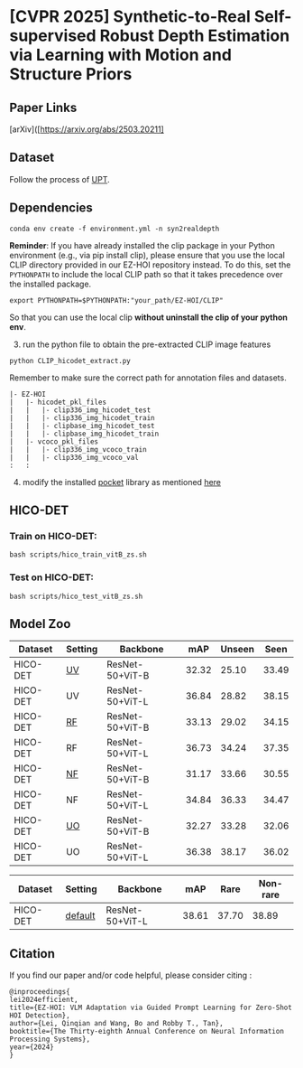 # [CVPR 2025] Synthetic-to-Real Self-supervised Robust Depth Estimation via Learning with Motion and Structure Priors

## Paper Links

[arXiv]([https://arxiv.org/abs/2503.20211]



## Dataset 
Follow the process of [UPT](https://github.com/fredzzhang/upt).


## Dependencies
```
conda env create -f environment.yml -n syn2realdepth
```

**Reminder**: 
If you have already installed the clip package in your Python environment (e.g., via pip install clip), please ensure that you use the local CLIP directory provided in our EZ-HOI repository instead. To do this, set the  `PYTHONPATH` to include the local CLIP path so that it takes precedence over the installed package.
```
export PYTHONPATH=$PYTHONPATH:"your_path/EZ-HOI/CLIP"
```
So that you can use the local clip **without uninstall the clip of your python env**.


3. run the python file to obtain the pre-extracted CLIP image features
```
python CLIP_hicodet_extract.py
```
Remember to make sure the correct path for annotation files and datasets.

```
|- EZ-HOI
|   |- hicodet_pkl_files
|   |   |- clip336_img_hicodet_test
|   |   |- clip336_img_hicodet_train
|   |   |- clipbase_img_hicodet_test
|   |   |- clipbase_img_hicodet_train
|   |- vcoco_pkl_files
|   |   |- clip336_img_vcoco_train
|   |   |- clip336_img_vcoco_val
:   :      
```

4. modify the installed [pocket](https://github.com/fredzzhang/pocket) library as mentioned [here](https://github.com/ChelsieLei/EZ-HOI/issues/2)

## HICO-DET
### Train on HICO-DET:
```
bash scripts/hico_train_vitB_zs.sh
```

### Test on HICO-DET:
```
bash scripts/hico_test_vitB_zs.sh
```


## Model Zoo

| Dataset | Setting| Backbone  | mAP | Unseen | Seen |
| ---- |  ----  | ----  | ----  | ----  | ----  |
| HICO-DET | [UV](https://drive.google.com/drive/folders/1Uy18k4zzacQXw4ABYi61dxlyQBfyeP4k?usp=drive_link) | ResNet-50+ViT-B  | 32.32|25.10|33.49|
| HICO-DET |UV| ResNet-50+ViT-L  | 36.84 | 28.82|38.15|
| HICO-DET | [RF](https://drive.google.com/drive/folders/1Uy18k4zzacQXw4ABYi61dxlyQBfyeP4k?usp=drive_link)| ResNet-50+ViT-B  | 33.13 |29.02|34.15|
| HICO-DET |RF| ResNet-50+ViT-L  | 36.73|34.24|37.35|
| HICO-DET | [NF](https://drive.google.com/drive/folders/1Uy18k4zzacQXw4ABYi61dxlyQBfyeP4k?usp=drive_link)| ResNet-50+ViT-B  | 31.17|33.66|30.55|
| HICO-DET |NF| ResNet-50+ViT-L  | 34.84|36.33|34.47|
| HICO-DET | [UO](https://drive.google.com/drive/folders/1Uy18k4zzacQXw4ABYi61dxlyQBfyeP4k?usp=drive_link)| ResNet-50+ViT-B  | 32.27|33.28|32.06|
| HICO-DET |UO| ResNet-50+ViT-L  | 36.38|38.17|36.02|

| Dataset | Setting| Backbone  | mAP | Rare | Non-rare |
| ---- |  ----  | ----  | ----  | ----  | ----  |
| HICO-DET |[default](https://drive.google.com/drive/folders/1Uy18k4zzacQXw4ABYi61dxlyQBfyeP4k?usp=drive_link)| ResNet-50+ViT-L  | 38.61|37.70|38.89|

## Citation
If you find our paper and/or code helpful, please consider citing :
```
@inproceedings{
lei2024efficient,
title={EZ-HOI: VLM Adaptation via Guided Prompt Learning for Zero-Shot HOI Detection},
author={Lei, Qinqian and Wang, Bo and Robby T., Tan},
booktitle={The Thirty-eighth Annual Conference on Neural Information Processing Systems},
year={2024}
}
```

